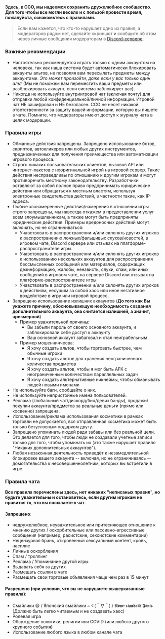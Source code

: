 #### Здесь, в ССО, мы надеемся сохранить дружелюбное сообщество. Для того чтобы все могли весело и с пользой провести время, пожалуйста, ознакомьтесь с правилами. 

> Если вам кажется, что кто-то нарушает одно из правил, а модераторов рядом нет, сделайте скриншот и сообщите об этом через личные сообщения модераторам в [Discord-сервере](https://discord.gg/JREx8xz).
### Важные рекомендации
* Настоятельно рекомендуется играть только с одним аккаунтом на человека, так как наша система будет автоматически блокировать аккаунты альтов, не позволяя вам пересылать предметы между аккаунтами. *Это может произойти, даже если у вас только один альт* (Мы не поможем вам переместить ваши предметы или разблокировать аккаунт, если система заблокирует вас).
* Никогда не используйте внутриигровой чат (включая почту) для отправки любой конфиденциальной/личной информации. Игровой чат НЕ зашифрован и НЕ безопасен. ССО не несет никакой ответственности за защиту вашей информации, которую вы пишете в чате. Помните, что модераторы имеют доступ к журналу чата в целях модерации. 

### Правила игры
* Обманные действия запрещены. Запрещено использование ботов, скриптов, автокликеров или любых других инструментов, предназначенных для получения преимещества или автоматизации игрового процесса.
* Строго никаких пользовательских клиентов, вызовов API или интернет-пакетов с неоригинальной игрой на игровой сервер. Такие действия несправедливы по отношению к другим игрокам и могут противоречить местному законодательству. Разработчики оставляют за собой полное право предпринимать юридические действия или обращаться к местным властям, используя электронные свидетельства действий, в частности такие, как IP-адреса.
* Любые злонамеренные действия/намерения в отношении игры строго запрещены, мы навсегда откажем в предоставлении услуг всем злоумышленникам, а также могут быть предприняты юридические действия. Примеры вредоносных действий могут включать, но не ограничиваться: 
   * Учавствовать в распространении и/или склонять других игроков к распространению ложных/фальшивых слухов/новостей, в игровом чате, Discord сервере или отзывах на платформе-распространителе игры.
   * Учавствовать в распространении и/или склонять других игроков к использованию нескольких аккаунтов для распространения бессмысленных сообщений или материалов, содержащих дезинформацию, жалобы, ненависть, слухи, спам, или иных сообщений в игровом чате, на сервере Discord или отзывах на платформе-распространителе игры
   * Учавствовать в распространении и/или склонять других игроков к действиям, несущим за собой хаос или иное негативное воздействие в игру или игровой процесс.
* Запрещено использование излишних аккаунтов (**До того как Вы укажете причину, обосновывающую необходимость создания дополнительного аккаунта, она считается излишней, а значит, чрезмерной**)
   * Пример уважительной причины:
      * Вы забыли пароль от своего основного аккаунта, и заблокировали себе доступ к аккаунту
      * Ваш основной аккаунт забаговал и стал неиграбельным
   * Пример мошенниччесва:
      * Я хочу создать альтов, чтобы торговать быстрее, чем обычные игроки
      * Я хочу создать альтов для хранения неограниченного количества предметов
      * Я хочу создать альтов, чтобы я мог быть AFK с неограниченным количеством параллельных задач
      * Я хочу создать альтернативные никнеймы, чтобы обманывать людей новыми именами
* Не используйте баги, сообщайте о них.
* Не используйте непристойные имена пользователей.
* Реклама (глобальный чат/дискорд/био/девиз банды), продажи/покупки аккаунта/предметов за реальные деньги (прямо или косвенно) запрещена.
* Использование/реклама использования косметики в рамках торговли не допускается, вся отправленная косметика может быть только безусловным подарком другу.
* Запрещено упоминать людей ради забавы или без реальной цели. Это делается для того, чтобы люди не создавали учетные записи только для того, чтобы упоминать их (это также нарушает правило "Никаких дополнительных аккаунтов"). 
* Любая незаконная деятельность приведёт к незамедлительной блокировке вашего аккаунта -- включая, но не ограничиваясь -- домогательства к несовершеннолетним, которых вы встретили в игре.

### Правила чата
**Все правила перечислены здесь, нет никаких "неписаных правил", но будьте уважительны и остановитесь, если другим игрокам не нравится то, что вы посылаете в чат**.
#### Запрещено: 
* недружелюбное, неуважительное или притесняющее отношение к мнению других / оскорбительные или пассивно-агрессивные сообщения (например, расистские, сексистские комментарии)
* Нецензурная брань, откровенный сексуальный контент, кровь, насилие
* Личные оскорбления
* Спам / троллинг 
* Реклама / Упоминание другой игры 
* Выдавать себя за других  
* Размещать ссылки в чате
* Размещать свои торговые объявления чаще чем раз в 15 минут

#### Разрешено (при условии, что вы не нарушаете вышеуказанные правила):
* Смайлики 😃 / Японский смайлики ~ヾ(＾∇＾) / 𝕹𝖔𝖓𝖊-𝖘𝖙𝖆𝖓𝖉𝖆𝖗𝖉 𝕱𝖔𝖓𝖙𝖘 (Должно быть легко читаемым и не создавать хаос)
* Ролевая игра
* Обсуждение политики, религии или COVID (или любого другого крупного события)
* Использование любого языка в любом канале чата
